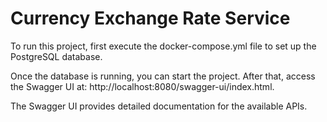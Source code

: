 # Currency Exchange Rate Service

To run this project, first execute the docker-compose.yml file to set up the PostgreSQL database.

Once the database is running, you can start the project. After that, access the Swagger UI at: http://localhost:8080/swagger-ui/index.html.

The Swagger UI provides detailed documentation for the available APIs.

